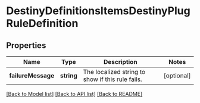 # DestinyDefinitionsItemsDestinyPlugRuleDefinition

## Properties
Name | Type | Description | Notes
------------ | ------------- | ------------- | -------------
**failureMessage** | **string** | The localized string to show if this rule fails. | [optional] 

[[Back to Model list]](../README.md#documentation-for-models) [[Back to API list]](../README.md#documentation-for-api-endpoints) [[Back to README]](../README.md)


